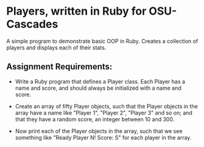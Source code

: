 # Players, written in Ruby for OSU-Cascades
A simple program to demonstrate basic OOP in Ruby. Creates a collection of players and displays each of their stats.


## Assignment Requirements:

- Write a Ruby program that defines a Player class. Each Player has a name and score, and should always be initialized with a name and score.

- Create an array of fifty Player objects, such that the Player objects in the array have a name like "Player 1", "Player 2", "Player 3" and so on; and that they have a random score, an integer between 10 and 300.

- Now print each of the Player objects in the array, such that we see something like "Ready Player N! Score: S" for each player in the array.
